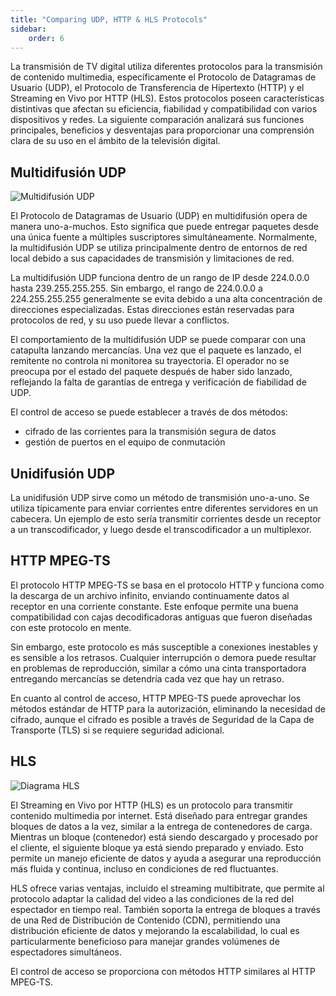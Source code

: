 ```yaml
---
title: "Comparing UDP, HTTP & HLS Protocols"
sidebar:
    order: 6
---
```


La transmisión de TV digital utiliza diferentes protocolos para la transmisión de contenido multimedia, específicamente el Protocolo de Datagramas de Usuario (UDP), el Protocolo de Transferencia de Hipertexto (HTTP) y el Streaming en Vivo por HTTP (HLS). Estos protocolos poseen características distintivas que afectan su eficiencia, fiabilidad y compatibilidad con varios dispositivos y redes. La siguiente comparación analizará sus funciones principales, beneficios y desventajas para proporcionar una comprensión clara de su uso en el ámbito de la televisión digital.

## Multidifusión UDP

![Multidifusión UDP](https://cdn.cesbo.com/help/astra/delivery/udp.svg)

El Protocolo de Datagramas de Usuario (UDP) en multidifusión opera de manera uno-a-muchos. Esto significa que puede entregar paquetes desde una única fuente a múltiples suscriptores simultáneamente. Normalmente, la multidifusión UDP se utiliza principalmente dentro de entornos de red local debido a sus capacidades de transmisión y limitaciones de red.

La multidifusión UDP funciona dentro de un rango de IP desde 224.0.0.0 hasta 239.255.255.255. Sin embargo, el rango de 224.0.0.0 a 224.255.255.255 generalmente se evita debido a una alta concentración de direcciones especializadas. Estas direcciones están reservadas para protocolos de red, y su uso puede llevar a conflictos.

El comportamiento de la multidifusión UDP se puede comparar con una catapulta lanzando mercancías. Una vez que el paquete es lanzado, el remitente no controla ni monitorea su trayectoria. El operador no se preocupa por el estado del paquete después de haber sido lanzado, reflejando la falta de garantías de entrega y verificación de fiabilidad de UDP.

El control de acceso se puede establecer a través de dos métodos:

- cifrado de las corrientes para la transmisión segura de datos
- gestión de puertos en el equipo de conmutación

## Unidifusión UDP

La unidifusión UDP sirve como un método de transmisión uno-a-uno. Se utiliza típicamente para enviar corrientes entre diferentes servidores en un cabecera. Un ejemplo de esto sería transmitir corrientes desde un receptor a un transcodificador, y luego desde el transcodificador a un multiplexor.

## HTTP MPEG-TS

El protocolo HTTP MPEG-TS se basa en el protocolo HTTP y funciona como la descarga de un archivo infinito, enviando continuamente datos al receptor en una corriente constante. Este enfoque permite una buena compatibilidad con cajas decodificadoras antiguas que fueron diseñadas con este protocolo en mente.

Sin embargo, este protocolo es más susceptible a conexiones inestables y es sensible a los retrasos. Cualquier interrupción o demora puede resultar en problemas de reproducción, similar a cómo una cinta transportadora entregando mercancías se detendría cada vez que hay un retraso.

En cuanto al control de acceso, HTTP MPEG-TS puede aprovechar los métodos estándar de HTTP para la autorización, eliminando la necesidad de cifrado, aunque el cifrado es posible a través de Seguridad de la Capa de Transporte (TLS) si se requiere seguridad adicional.

## HLS

![Diagrama HLS](https://cdn.cesbo.com/help/astra/delivery/http-hls/hls-segmenter/diagram.svg)

El Streaming en Vivo por HTTP (HLS) es un protocolo para transmitir contenido multimedia por internet. Está diseñado para entregar grandes bloques de datos a la vez, similar a la entrega de contenedores de carga. Mientras un bloque (contenedor) está siendo descargado y procesado por el cliente, el siguiente bloque ya está siendo preparado y enviado. Esto permite un manejo eficiente de datos y ayuda a asegurar una reproducción más fluida y continua, incluso en condiciones de red fluctuantes.

HLS ofrece varias ventajas, incluido el streaming multibitrate, que permite al protocolo adaptar la calidad del video a las condiciones de la red del espectador en tiempo real. También soporta la entrega de bloques a través de una Red de Distribución de Contenido (CDN), permitiendo una distribución eficiente de datos y mejorando la escalabilidad, lo cual es particularmente beneficioso para manejar grandes volúmenes de espectadores simultáneos.

El control de acceso se proporciona con métodos HTTP similares al HTTP MPEG-TS.